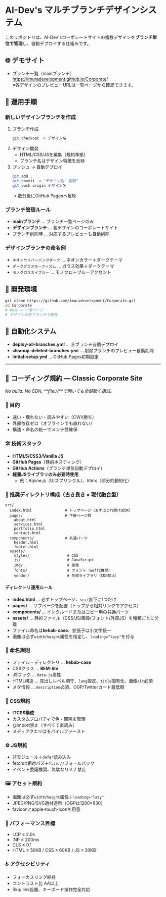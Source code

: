 # AI-Dev's マルチブランチデザインシステム

このリポジトリは、AI-Dev'sコーポレートサイトの複数デザインを**ブランチ単位で管理**し、自動デプロイする仕組みです。

## 🌐 デモサイト
- ブランチ一覧（mainブランチ）  
  https://imuradevelopment.github.io/Corporate/  
  ※各デザインのプレビューURLは一覧ページから確認できます。

## 🚀 運用手順

### 新しいデザインブランチを作成
1. ブランチ作成  
   ```bash
   git checkout -b デザイン名
   ```
2. デザイン開発  
   - HTML/CSS/JSを編集（規約準拠）
   - ブランチ名はデザイン特徴を反映
3. プッシュ → 自動デプロイ  
   ```bash
   git add .
   git commit -m "デザイン名: 説明"
   git push origin デザイン名
   ```
   → 数分後にGitHub Pagesへ反映

### ブランチ管理ルール
- **mainブランチ** … ブランチ一覧ページのみ
- **デザインブランチ** … 各デザインのコーポレートサイト
- ブランチ削除時 … 対応するプレビューも自動削除

### デザインブランチの命名例
- `ネオンサイバーパンクダーク` … ネオンカラー＋ダークテーマ
- `ダークグラスモーフィズム` … ガラス効果＋ダークテーマ
- `モノクロスカイブルー` … モノクロ＋ブルーアクセント

## 🔧 開発環境
```bash
git clone https://github.com/imuradevelopment/Corporate.git
cd Corporate
# main = 一覧ページ
# デザインは各ブランチで開発
```

## 🔄 自動化システム
- **deploy-all-branches.yml** … 全ブランチ自動デプロイ
- **cleanup-deleted-branches.yml** … 削除ブランチのプレビュー自動削除
- **initial-setup.yml** … GitHub Pages初期設定

---

## 📝 コーディング規約 — Classic Corporate Site

_No build. No CDN. **file://**で開いても全部動く構成。_

### 🎯 目的
- 速い・壊れない・読みやすい（CWV勝ち）
- 外部依存ゼロ（オフラインでも崩れない）
- 構造・命名の統一でメンテ性確保

### 🛠 技術スタック
- **HTML5/CSS3/Vanilla JS**
- **GitHub Pages**（静的ホスティング）
- **GitHub Actions**（ブランチ単位自動デプロイ）
- **軽量JSライブラリのみ必要時使用**  
  - 例：Alpine.js（UIスプリンクル）、htmx（部分的動的化）

### 📁 推奨ディレクトリ構成（古き良き × 現代融合型）
```
src/
  index.html               # トップページ（まずはこれ開けばOK）
  pages/                   # 下層ページ群
    about.html
    services.html
    portfolio.html
    contact.html
  components/              # 共通パーツ
    header.html
    footer.html
  assets/
    styles/                 # CSS
    js/                     # JavaScript
    img/                    # 画像
    fonts/                  # フォント（woff2推奨）
    vendor/                 # 外部ライブラリ（CDN禁止）
```

#### ディレクトリ運用ルール
- **index.html** … 必ずトップページ、`src/`直下に1つだけ
- **pages/** … サブページを配置（トップから相対リンクでアクセス）
- **components/** … インクルードまたはコピー用の共通パーツ
- **assets/** … 静的ファイル（CSS/JS/画像/フォント/外部JS）を種類ごとに分離
- ファイル命名は**kebab-case**、拡張子は小文字統一
- 画像は必ず`width`/`height`属性を指定し、`loading="lazy"`を付与

### 📌 命名規則
- ファイル・ディレクトリ … **kebab-case**
- CSSクラス … **BEM-lite**
- JSフック … `data-js`属性
- HTML構造 … 見出しレベル順守、`lang`設定、`title`固有化、画像`alt`必須
- メタ情報 … `description`必須、OGP/Twitterカード最低限

### 🎨 CSS規約
- **ITCSS構成**
- カスタムプロパティで色・間隔を管理
- @import禁止（すべて<link>で直読み）
- メディアクエリはモバイルファースト

### ⚙ JS規約
- 非モジュール＋`defer`読み込み
- fetchは相対パス＋`file://`フォールバック
- イベント委譲推奨、無駄なリスナ禁止

### 🖼 アセット規約
- 画像は必ず`width`/`height`属性＋`loading="lazy"`
- JPEG/PNG/SVG適材適所（OGPは1200×630）
- faviconとapple-touch-iconを用意

### 🚀 パフォーマンス目標
- LCP ≤ 2.0s  
- INP ≤ 200ms  
- CLS ≤ 0.1  
- HTML ≤ 50KB / CSS ≤ 60KB / JS ≤ 30KB

### ♿ アクセシビリティ
- フォーカスリング維持
- コントラスト比 AA以上
- Skip link設置、キーボード操作完全対応
